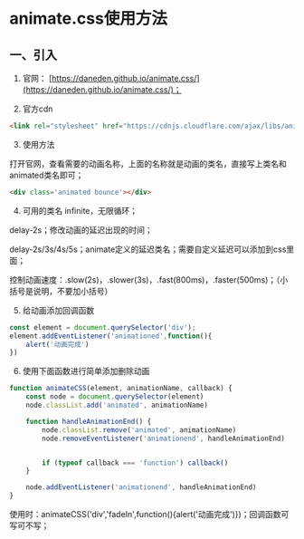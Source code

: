 # animate.css使用方法
## 一、引入
1. 官网： [https://daneden.github.io/animate.css/](https://daneden.github.io/animate.css/)；

2. 官方cdn

```html
<link rel="stylesheet" href="https://cdnjs.cloudflare.com/ajax/libs/animate.css/3.7.2/animate.min.css">
```
3. 使用方法

打开官网，查看需要的动画名称，上面的名称就是动画的类名，直接写上类名和animated类名即可；
```html
<div class='animated bounce'></div>
```
4. 可用的类名
infinite，无限循环；

delay-2s；修改动画的延迟出现的时间；

delay-2s/3s/4s/5s；animate定义的延迟类名；需要自定义延迟可以添加到css里面；

控制动画速度：.slow(2s)，.slower(3s)，.fast(800ms)，.faster(500ms)；（小括号是说明，不要加小括号）


5. 给动画添加回调函数
```js
const element = document.querySelector('div');
element.addEventListener('animationed',function(){
    alert('动画完成')
})
```
6. 使用下面函数进行简单添加删除动画
```js
function animateCSS(element, animationName, callback) {
    const node = document.querySelector(element)
    node.classList.add('animated', animationName)

    function handleAnimationEnd() {
        node.classList.remove('animated', animationName)
        node.removeEventListener('animationend', handleAnimationEnd)


        if (typeof callback === 'function') callback()
    }

    node.addEventListener('animationend', handleAnimationEnd)
}
```
使用时：animateCSS('div','fadeIn',function(){alert('动画完成')})；回调函数可写可不写；